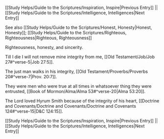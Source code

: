 [[Study Helps/Guide to the Scriptures/Inspiration, Inspire|Previous Entry]]  ||  [[Study Helps/Guide to the Scriptures/Intelligence, Intelligences|Next Entry]]

 See also [[Study Helps/Guide to the Scriptures/Honest, Honesty|Honest, Honesty]]; [[Study Helps/Guide to the Scriptures/Righteous, Righteousness|Righteous, Righteousness]]

 Righteousness, honesty, and sincerity.

 Till I die I will not remove mine integrity from me, [[Old Testament/Job/Job 27#^verse-5|Job 27:5]].

 The just man walks in his integrity, [[Old Testament/Proverbs/Proverbs 20#^verse-7|Prov. 20:7]].

 They were men who were true at all times in whatsoever thing they were entrusted, [[Book of Mormon/Alma/Alma 53#^verse-20|Alma 53:20]].

 The Lord loved Hyrum Smith because of the integrity of his heart, [[Doctrine and Covenants/Doctrine and Covenants/Doctrine and Covenants 124#^verse-15|D&C 124:15]].

[[Study Helps/Guide to the Scriptures/Inspiration, Inspire|Previous Entry]]  ||  [[Study Helps/Guide to the Scriptures/Intelligence, Intelligences|Next Entry]]